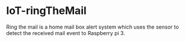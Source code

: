 # IoT-ringTheMail
Ring the mail is a home mail box alert system which uses the sensor to detect the received mail event to Raspberry pi 3.
